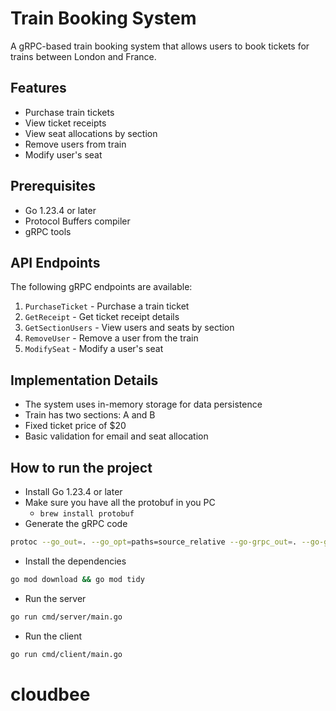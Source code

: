 # Train Booking System

A gRPC-based train booking system that allows users to book tickets for trains between London and France.

## Features

- Purchase train tickets
- View ticket receipts
- View seat allocations by section
- Remove users from train
- Modify user's seat

## Prerequisites

- Go 1.23.4 or later
- Protocol Buffers compiler
- gRPC tools

## API Endpoints

The following gRPC endpoints are available:

1. `PurchaseTicket` - Purchase a train ticket
2. `GetReceipt` - Get ticket receipt details
3. `GetSectionUsers` - View users and seats by section
4. `RemoveUser` - Remove a user from the train
5. `ModifySeat` - Modify a user's seat

## Implementation Details

- The system uses in-memory storage for data persistence
- Train has two sections: A and B
- Fixed ticket price of $20
- Basic validation for email and seat allocation


## How to run the project

- Install Go 1.23.4 or later
- Make sure you have all the protobuf in you PC
  - ``` brew install protobuf ```
- Generate the gRPC code
```bash
protoc --go_out=. --go_opt=paths=source_relative --go-grpc_out=. --go-grpc_opt=paths=source_relative proto/booking/v1/booking.proto
```
- Install the dependencies
```bash
go mod download && go mod tidy
```
- Run the server
```bash
go run cmd/server/main.go
```
- Run the client
```bash
go run cmd/client/main.go
```
# cloudbee
